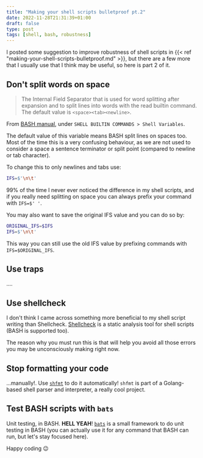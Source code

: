 ```yaml
---
title: "Making your shell scripts bulletproof pt.2"
date: 2022-11-28T21:31:39+01:00
draft: false
type: post
tags: [shell, bash, robustness]
---
```


I posted some suggestion to improve robustness of shell scripts in {{< ref "making-your-shell-scripts-bulletproof.md" >}}, but there are a few more that I usually use that I think may be useful, so here is part 2 of it.

## Don't split words on space

>  The Internal Field Separator that is used for word splitting after expansion and to split lines into words with the read builtin command. The default value is `<space><tab><newline>`.

From [BASH manual][3], under `SHELL BUILTIN COMMANDS > Shell Variables`.

The default value of this variable means BASH split lines on spaces too. Most of the time this is a very confusing behaviour, as we are not used to consider a space a sentence terminator or split point (compared to newline or tab character).

To change this to only newlines and tabs use:
```bash
IFS=$'\n\t'
```

99% of the time I never ever noticed the difference in my shell scripts, and if you really need splitting on space you can always prefix your command with `IFS=$' '`.

You may also want to save the original IFS value and you can do so by:
```bash
ORIGINAL_IFS=$IFS
IFS=$'\n\t'
```

This way you can still use the old IFS value by prefixing commands with `IFS=$ORIGINAL_IFS`.

## Use traps

....

## Use shellcheck

I don't think I came across something more beneficial to my shell script writing than Shellcheck. [Shellcheck][2] is a static analysis tool for shell scripts (BASH is supported too).

The reason why you must run this is that will help you avoid all those errors you may be unconsciously making right now.

## Stop formatting your code

...manually!. Use [`shfmt`][4] to do it automatically! `shfmt` is part of a Golang-based shell parser and interpreter, a really cool project.

## Test BASH scripts with `bats`

Unit testing, in BASH. **HELL YEAH**! [`bats`][1] is a small framework to do unit testing in BASH (you can actually use it for any command that BASH can run, but let's stay focused here).

Happy coding 😉

[1]: https://github.com/bats-core/bats-core/
[2]: https://github.com/koalaman/shellcheck
[3]: https://man7.org/linux/man-pages/man1/bash.1.html
[4]: https://github.com/mvdan/sh#shfmt